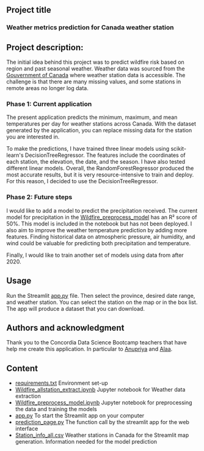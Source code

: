 ## Project title
### Weather metrics prediction for Canada weather station

## Project description: 
The initial idea behind this project was to predict wildfire risk based on region and past seasonal weather. 
Weather data was sourced from the [Gouvernment of Canada](https://climate.weather.gc.ca/historical_data/search_historic_data_e.html)  where weather station data is accessible. The challenge is that there are many missing values, and some stations in remote areas no longer log data.

### Phase 1: Current application
The present application predicts the minimum, maximum, and mean temperatures per day for weather stations across Canada. With the dataset generated by the application, you can replace missing data for the station you are interested in.

To make the predictions, I have trained three linear models using scikit-learn's DecisionTreeRegressor. The features include the coordinates of each station, the elevation, the date, and the season. I have also tested different linear models. Overall, the RandomForestRegressor produced the most accurate results, but it is very resource-intensive to train and deploy. For this reason, I decided to use the DecisionTreeRegressor.


### Phase 2: Future steps
I would like to add a model to predict the precipitation received. The current model for precipitation in the [Wildfire_preprocess_model](_Wildfire_preprocess_model.ipynb) has an R² score of 50%. This model is included in the notebook but has not been deployed.
I also aim to improve the weather temperature prediction by adding more features. Finding historical data on atmospheric pressure, air humidity, and wind could be valuable for predicting both precipitation and temperature.

Finally, I would like to train another set of models using data from after 2020.

## Usage
Run the Streamlit [app.py](app.py) file. Then select the province, desired date range, and weather station. You can select the station on the map or in the box list. The app will produce a dataset that you can download.

## Authors and acknowledgment
Thank you to the Concordia Data Science Bootcamp teachers that have help me create this application.
In particular to [Anupriya](https://github.com/Anupriya-Sri) and [Alaa](https://github.com/alaa-mohamedahmed).

## Content
- [requirements.txt](requirements.txt)  Environment set-up 
- [Wildfire_allstation_extract.ipynb](Wildfire_allstation_extract.ipynb)  Jupyter notebook for Weather data extraction
- [Wildfire_preprocess_model.ipynb](Wildfire_preprocess_model.ipynb)   Jupyter notebook for preprocessing the data and training the models
- [app.py](app.py)   To start the Streamlit app on your computer
- [prediction_page.py](prediction_page.py)  The function call by the streamlit app for the web interface
- [Station_info_all.csv](Station_info_all.csv)  Weather stations in Canada for the Streamlit map generation. Information needed for the model prediction
